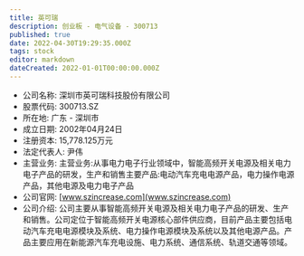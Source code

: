 ```yaml
---
title: 英可瑞
description: 创业板 - 电气设备 - 300713
published: true
date: 2022-04-30T19:29:35.000Z
tags: stock
editor: markdown
dateCreated: 2022-01-01T00:00:00.000Z
---
```


- 公司名称: 深圳市英可瑞科技股份有限公司
- 股票代码: 300713.SZ
- 所在地: 广东 - 深圳市
- 成立日期: 2002年04月24日
- 注册资本: 15,778.125万元
- 法定代表人: 尹伟
- 主营业务: 主营业务:从事电力电子行业领域中，智能高频开关电源及相关电力电子产品的研发，生产和销售主要产品:电动汽车充电电源产品，电力操作电源产品，其他电源及电力电子产品
- 公司官网: [www.szincrease.com](www.szincrease.com)
- 公司介绍: 公司主要从事智能高频开关电源及相关电力电子产品的研发、生产和销售。公司定位于智能高频开关电源核心部件供应商，目前产品主要包括电动汽车充电电源模块及系统、电力操作电源模块及系统以及其他电源产品。产品主要应用在新能源汽车充电设施、电力系统、通信系统、轨道交通等领域。


